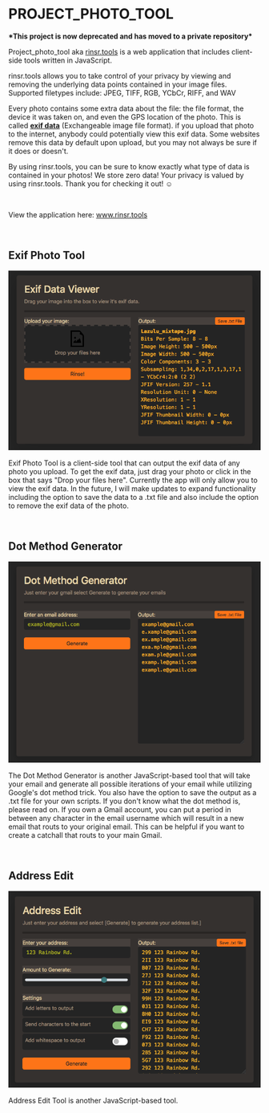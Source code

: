 <h1>PROJECT_PHOTO_TOOL</h1>

<p><strong>*This project is now deprecated and has moved to a private repository*</strong></p>
<p></p>

<p>Project_photo_tool aka <a href='www.rinsr.tools'>rinsr.tools<a> is a web application that includes client-side tools written in JavaScript.</p>

<p>rinsr.tools allows you to take control of your privacy by viewing and removing the underlying data points contained in your image files. Supported filetypes include: JPEG, TIFF, RGB, YCbCr, RIFF, and WAV</p>
<p>Every photo contains some extra data about the file: the file format, the device it was taken on, and even the GPS location of the photo.
This is called <strong><a href='https://en.wikipedia.org/wiki/Exif' target='_blank' rel='noreferrer'>exif data<a></strong> (Exchangeable image file format).
if you upload that photo to the internet, anybody could potentially view this exif data. Some websites remove this data by 
default upon upload, but you may not always be sure if it does or doesn't.</p>
<p>By using rinsr.tools, you can be sure to know exactly what type of data is contained in your photos! We store zero data! Your privacy is valued by using rinsr.tools. Thank you for checking it out! ☺️</p>

</br> 
<p>View the application here: <a href='https://exif-photo-tool.onrender.com/' target='_blank'>www.rinsr.tools</a></p>
</br>

<h2>Exif Photo Tool</h2>
<img src='https://github.com/blueberrypyy/project_photo_tool/blob/master/static/images/Exif1.png'/ alt='Exif Tool'>

<p>Exif Photo Tool is a client-side tool that can output the exif data of any photo you upload. To get the exif data, just drag your photo or click in the box that says "Drop your files here". Currently the app will only allow you to view the exif data. In the future, I will make updates to expand functionality including the option to save the data to a .txt file and also include the option to remove the exif data of the photo.</p>

</br>

<h2>Dot Method Generator</h2>
<img src='https://github.com/blueberrypyy/project_photo_tool/blob/master/static/images/Gmail1.png' alt='Dot Method Generator'/>
<p>The Dot Method Generator is another JavaScript-based tool that will take your email and generate all possible iterations of your email while utilizing Google's dot method trick. You also have the option to save the output as a .txt file for your own scripts. If you don't know what the dot method is, please read on. If you own a Gmail account, you can put a period in between any character in the email username which will result in a new email that routs to your original email. This can be helpful if you want to create a catchall that routs to your main Gmail.</p>

</br>

<h2>Address Edit</h2>
<img src='https://github.com/blueberrypyy/project_photo_tool/blob/master/static/images/Address1.png' alt='Address Edit'/>
<p>Address Edit Tool is another JavaScript-based tool.</p>

